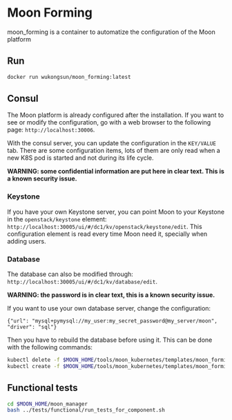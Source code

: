 # Moon Forming 
moon_forming is a container to automatize the configuration of the Moon platform

## Run
```bash
docker run wukongsun/moon_forming:latest
```

## Consul
The Moon platform is already configured after the installation.
If you want to see or modify the configuration, go with a web browser 
to the following page: `http://localhost:30006`.

With the consul server, you can update the configuration in the `KEY/VALUE` tab.
There are some configuration items, lots of them are only read when a new K8S pod is started
and not during its life cycle.

**WARNING: some confidential information are put here in clear text.
This is a known security issue.**

### Keystone
If you have your own Keystone server, you can point Moon to your Keystone in the 
`openstack/keystone` element: `http://localhost:30005/ui/#/dc1/kv/openstack/keystone/edit`.
This configuration element is read every time Moon need it, specially when adding users.

### Database
The database can also be modified through: `http://localhost:30005/ui/#/dc1/kv/database/edit`.

**WARNING: the password is in clear text, this is a known security issue.**

If you want to use your own database server, change the configuration:

    {"url": "mysql+pymysql://my_user:my_secret_password@my_server/moon", "driver": "sql"}

Then you have to rebuild the database before using it. 
This can be done with the following commands:
```bash
kubectl delete -f $MOON_HOME/tools/moon_kubernetes/templates/moon_forming.yaml
kubectl create -f $MOON_HOME/tools/moon_kubernetes/templates/moon_forming.yaml
```

## Functional tests

```bash
cd $MOON_HOME/moon_manager
bash ../tests/functional/run_tests_for_component.sh
```
